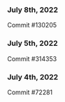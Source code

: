 ### July 8th, 2022

Commit #130205

### July 5th, 2022

Commit #314353


### July 4th, 2022

Commit #72281
